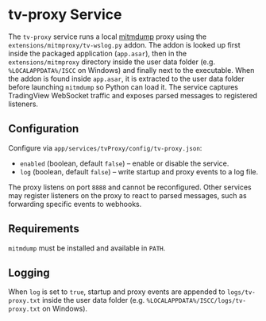 # tv-proxy Service

The `tv-proxy` service runs a local [mitmdump](https://docs.mitmproxy.org/stable/concepts-mitm-dump/) proxy using the `extensions/mitmproxy/tv-wslog.py` addon. The addon is looked up first inside the packaged application (`app.asar`), then in the `extensions/mitmproxy` directory inside the user data folder (e.g. `%LOCALAPPDATA%/ISCC` on Windows) and finally next to the executable. When the addon is found inside `app.asar`, it is extracted to the user data folder before launching `mitmdump` so Python can load it. The service captures TradingView WebSocket traffic and exposes parsed messages to registered listeners.

## Configuration

Configure via `app/services/tvProxy/config/tv-proxy.json`:

- `enabled` (boolean, default `false`) – enable or disable the service.
- `log` (boolean, default `false`) – write startup and proxy events to a log file.

The proxy listens on port `8888` and cannot be reconfigured. Other services may register listeners on the proxy to react to parsed messages, such as forwarding specific events to webhooks.

## Requirements

`mitmdump` must be installed and available in `PATH`.

## Logging
When `log` is set to `true`, startup and proxy events are appended to `logs/tv-proxy.txt` inside the user data folder (e.g. `%LOCALAPPDATA%/ISCC/logs/tv-proxy.txt` on Windows).
